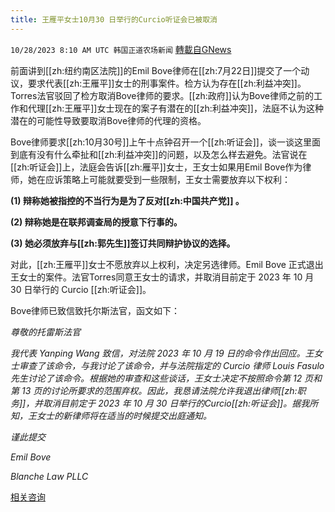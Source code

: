 ```yaml
---
title: 王雁平女士10月30 日举行的Curcio听证会已被取消
---
```

`10/28/2023 8:10 AM UTC 韩国正道农场新闻` [轉載自GNews](https://gnews.org/articles/1891542)

前面讲到[[zh:纽约南区法院]]的Emil Bove律师在[[zh:7月22日]]提交了一个动议，要求代表[[zh:王雁平]]女士的刑事案件。检方认为存在[[zh:利益冲突]]。Torres法官驳回了检方取消Bove律师的要求。[[zh:政府]]认为Bove律师之前的工作和代理[[zh:王雁平]]女士现在的案子有潜在的[[zh:利益冲突]]，法庭不认为这种潜在的可能性导致要取消Bove律师的代理的资格。

Bove律师要求[[zh:10月30号]]上午十点钟召开一个[[zh:听证会]]，谈一谈这里面到底有没有什么牵扯和[[zh:利益冲突]]的问题，以及怎么样去避免。法官说在[[zh:听证会]]上，法庭会告诉[[zh:雁平]]女士，王女士如果用Emil Bove作为律师，她在应诉策略上可能就要受到一些限制，王女士需要放弃以下权利：

**(1) 辩称她被指控的不当行为是为了反对[[zh:中国共产党]] 。**

**(2) 辩称她是在联邦调查局的授意下行事的。**

**(3) 她必须放弃与[[zh:郭先生]]签订共同辩护协议的选择。**

对此，[[zh:王雁平]]女士不愿放弃以上权利，决定另选律师。Emil Bove 正式退出王女士的案件。法官Torres同意王女士的请求，并取消目前定于 2023 年 10 月 30 日举行的 Curcio [[zh:听证会]]。

Bove律师已致信致托尔斯法官，函文如下：

*尊敬的托雷斯法官*

*我代表 Yanping Wang 致信，对法院 2023 年 10 月 19 日的命令作出回应。王女士审查了该命令，与我讨论了该命令，并与法院指定的 Curcio 律师 Louis Fasulo 先生讨论了该命令。根据她的审查和这些谈话，王女士决定不按照命令第 12 页和第 13 页的讨论所要求的范围弃权。因此，我恳请法院允许我退出律师[[zh:职务]]，并取消目前定于 2023 年 10 月 30 日举行的Curcio[[zh:听证会]]。据我所知，王女士的新律师将在适当的时候提交出庭通知。*

*谨此提交*

*Emil Bove*

*Blanche Law PLLC*

[相关咨询](https://x.com/peace86774949/status/1718019180962939184?s=20)
